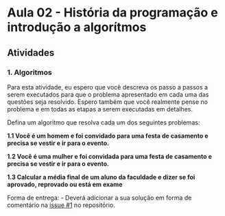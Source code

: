 # Aula 02 - História da programação e introdução a algorítmos

## Atividades

### 1. Algoritmos

Para esta atividade, eu espero que você descreva os passo a passos a serem executados para que o problema apresentado em cada uma das questões seja resolvido.
Espero também que você realmente pense no problema e em todas as etapas a serem executadas em detalhes.


Defina um algoritmo que resolva cada um dos seguintes problemas:

**1.1 Você é um homem e foi convidado para uma festa de casamento e precisa se vestir e ir para o evento.**

**1.2 Você é uma mulher e foi convidada para uma festa de casamento e precisa se vestir e ir para o evento.**

**1.3 Calcular a média final de um aluno da faculdade e dizer se foi aprovado, reprovado ou está em exame**


Forma de entrega: 
    - Deverá adicionar a sua solução em forma de comentário na [issue #1](https://github.com/thiagobitencourt/programa101/issues/1) no repositório.
